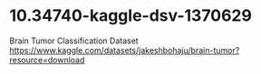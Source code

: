 # 10.34740-kaggle-dsv-1370629
Brain Tumor Classification Dataset
https://www.kaggle.com/datasets/jakeshbohaju/brain-tumor?resource=download
